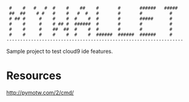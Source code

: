
     #    #   #   #  #    #    ##    #       #       ######   #####
     ##  ##    # #   #    #   #  #   #       #       #          #
     # ## #     #    #    #  #    #  #       #       #####      #
     #    #     #    # ## #  ######  #       #       #          #
     #    #     #    ##  ##  #    #  #       #       #          #
     #    #     #    #    #  #    #  ######  ######  ######     #
    ----------------------------------------------------------------- 

Sample project to test cloud9 ide features.

Resources
=========

http://pymotw.com/2/cmd/
